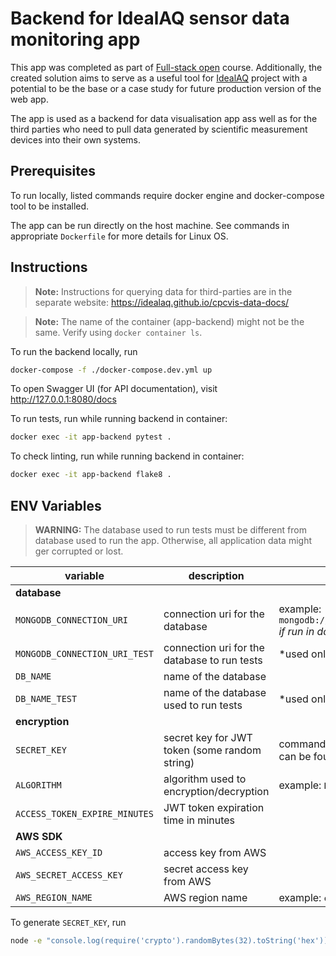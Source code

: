 # Backend for IdealAQ sensor data monitoring app
This app was completed as part of [Full-stack open](fullstackopen.com/en/) course. Additionally, the created solution aims to serve as a useful tool for [IdealAQ](https://idealaq.com/) project with a potential to be the base or a case study for future production version of the web app.

The app is used as a backend for data visualisation app ass well as for the third parties who need to pull data generated by scientific measurement devices into their own systems.

## Prerequisites
To run locally, listed commands require docker engine and docker-compose tool to be installed.

The app can be run directly on the host machine. See commands in appropriate `Dockerfile` for more details for Linux OS.

## Instructions
>**Note:** Instructions for querying data for third-parties are in the separate website: https://idealaq.github.io/cpcvis-data-docs/

> **Note:** The name of the container (app-backend) might not be the same. Verify using `docker container ls`.

To run the backend locally, run 
```bash
docker-compose -f ./docker-compose.dev.yml up
```
To open Swagger UI (for API documentation), visit http://127.0.0.1:8080/docs

To run tests, run while running backend in container: 
```bash
docker exec -it app-backend pytest .
```

To check linting, run while running backend in container:
```bash
docker exec -it app-backend flake8 .
```

## ENV Variables
> **WARNING:** The database used to run tests must be different from database used to run the app. Otherwise, all application data might ger corrupted or lost. 

| variable                      | description                                   | note                                                                        |
|-------------------------------|-----------------------------------------------|-----------------------------------------------------------------------------|
| **database**                  |                                               |                                                                             |
| `MONGODB_CONNECTION_URI`      | connection uri for the database               | example: `mongodb://root:example@mongo:27017/` _if run in docker container_ |
| `MONGODB_CONNECTION_URI_TEST` | connection uri for the database to run tests  | \*used only to run tests                                                    |
| `DB_NAME`                     | name of the database                          |                                                                             |
| `DB_NAME_TEST`                | name of the database used to run tests        | \*used only to run tests                                                    |
| **encryption**                |                                               |                                                                             |
| `SECRET_KEY`                  | secret key for JWT token (some random string) | command to generate a secret key can be found under this table              |
| `ALGORITHM`                   | algorithm used to encryption/decryption       | example: `HS256`                                                            |
| `ACCESS_TOKEN_EXPIRE_MINUTES` | JWT token expiration time in minutes          |                                                                             |
| **AWS SDK**                   |                                               |                                                                             |
| `AWS_ACCESS_KEY_ID`           | access key from AWS                           |                                                                             |
| `AWS_SECRET_ACCESS_KEY`       | secret access key from AWS                    |                                                                             |
| `AWS_REGION_NAME`             | AWS region name                               | example: `eu-central-1`                                                     |

To generate `SECRET_KEY`, run
```bash
node -e "console.log(require('crypto').randomBytes(32).toString('hex'))"
```